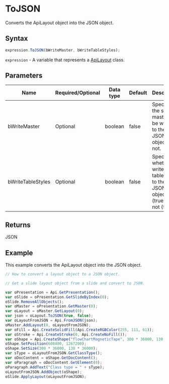 # ToJSON

Converts the ApiLayout object into the JSON object.

## Syntax

```javascript
expression.ToJSON(bWriteMaster, bWriteTableStyles);
```

`expression` - A variable that represents a [ApiLayout](../ApiLayout.md) class.

## Parameters

| **Name** | **Required/Optional** | **Data type** | **Default** | **Description** |
| ------------- | ------------- | ------------- | ------------- | ------------- |
| bWriteMaster | Optional | boolean | false | Specifies if the slide master will be written to the JSON object or not. |
| bWriteTableStyles | Optional | boolean | false | Specifies whether to write used table styles to the JSON object (true) or not (false). |

## Returns

JSON

## Example

This example converts the ApiLayout object into the JSON object.

```javascript editor-pptx
// How to convert a layout object to a JSON object.

// Get a slide layout object from a slide and convert to JSON.

var oPresentation = Api.GetPresentation();
var oSlide = oPresentation.GetSlideByIndex(0);
oSlide.RemoveAllObjects();
var oMaster = oPresentation.GetMaster(0);
var oLayout = oMaster.GetLayout(0);
var json = oLayout.ToJSON(true, false);
var oLayoutFromJSON = Api.FromJSON(json);
oMaster.AddLayout(0, oLayoutFromJSON);
var oFill = Api.CreateSolidFill(Api.CreateRGBColor(255, 111, 61));
var oStroke = Api.CreateStroke(0, Api.CreateNoFill());
var oShape = Api.CreateShape("flowChartMagneticTape", 300 * 36000, 130 * 36000, oFill, oStroke);
oShape.SetPosition(608400, 1267200);
oShape.SetSize(300 * 36000, 130 * 36000);
var sType = oLayoutFromJSON.GetClassType();
var oDocContent = oShape.GetDocContent();
var oParagraph = oDocContent.GetElement(0);
oParagraph.AddText("Class type = " + sType);
oLayoutFromJSON.AddObject(oShape);
oSlide.ApplyLayout(oLayoutFromJSON);
```

